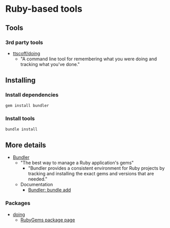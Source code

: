 # Ruby-based tools

## Tools

### 3rd party tools

- [ttscoff/doing](https://github.com/ttscoff/doing)
  - "A command line tool for remembering what you were doing and tracking what you've done."


## Installing

### Install dependencies

```sh
gem install bundler
```

### Install tools

```sh
bundle install
```


## More details

- [Bundler](https://bundler.io/)
  - "The best way to manage a Ruby application's gems"
    - "Bundler provides a consistent environment for Ruby projects by tracking and installing the exact gems and versions that are needed."
  - Documentation
    - [Bundler: bundle add](https://bundler.io/v2.0/man/bundle-add.1.html)


### Packages

- [doing](https://brettterpstra.com/projects/doing/)
  - [RubyGems package page](https://rubygems.org/gems/doing)
